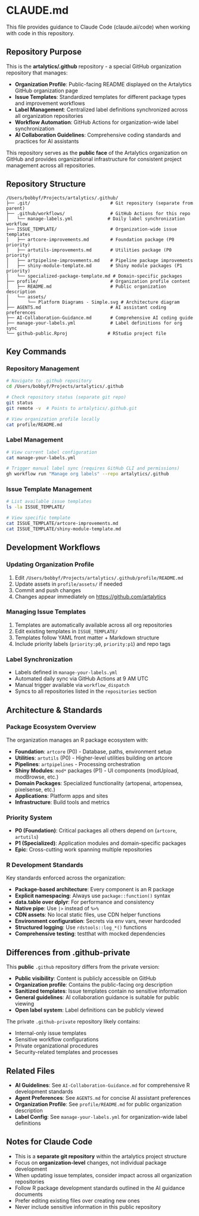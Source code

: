 # CLAUDE.md

This file provides guidance to Claude Code (claude.ai/code) when working with code in this repository.

## Repository Purpose

This is the **artalytics/.github** repository - a special GitHub organization repository that manages:

- **Organization Profile**: Public-facing README displayed on the Artalytics GitHub organization page
- **Issue Templates**: Standardized templates for different package types and improvement workflows
- **Label Management**: Centralized label definitions synchronized across all organization repositories
- **Workflow Automation**: GitHub Actions for organization-wide label synchronization
- **AI Collaboration Guidelines**: Comprehensive coding standards and practices for AI assistants

This repository serves as the **public face** of the Artalytics organization on GitHub and provides organizational infrastructure for consistent project management across all repositories.

## Repository Structure

```
/Users/bobbyf/Projects/artalytics/.github/
├── .git/                              # Git repository (separate from parent)
├── .github/workflows/                 # GitHub Actions for this repo
│   └── manage-labels.yml             # Daily label synchronization workflow
├── ISSUE_TEMPLATE/                    # Organization-wide issue templates
│   ├── artcore-improvements.md        # Foundation package (P0 priority)
│   ├── artutils-improvements.md       # Utilities package (P0 priority)
│   ├── artpipeline-improvements.md    # Pipeline package improvements
│   ├── shiny-module-template.md       # Shiny module packages (P1 priority)
│   └── specialized-package-template.md # Domain-specific packages
├── profile/                           # Organization profile content
│   ├── README.md                      # Public organization description
│   └── assets/
│       └── Platform Diagrams - Simple.svg # Architecture diagram
├── AGENTS.md                          # AI assistant coding preferences
├── AI-Collaboration-Guidance.md       # Comprehensive AI coding guide
├── manage-your-labels.yml             # Label definitions for org sync
└── github-public.Rproj               # RStudio project file
```

## Key Commands

### Repository Management
```bash
# Navigate to .github repository
cd /Users/bobbyf/Projects/artalytics/.github

# Check repository status (separate git repo)
git status
git remote -v  # Points to artalytics/.github.git

# View organization profile locally
cat profile/README.md
```

### Label Management
```bash
# View current label configuration
cat manage-your-labels.yml

# Trigger manual label sync (requires GitHub CLI and permissions)
gh workflow run "Manage org labels" --repo artalytics/.github
```

### Issue Template Management
```bash
# List available issue templates
ls -la ISSUE_TEMPLATE/

# View specific template
cat ISSUE_TEMPLATE/artcore-improvements.md
cat ISSUE_TEMPLATE/shiny-module-template.md
```

## Development Workflows

### Updating Organization Profile
1. Edit `/Users/bobbyf/Projects/artalytics/.github/profile/README.md`
2. Update assets in `profile/assets/` if needed
3. Commit and push changes
4. Changes appear immediately on https://github.com/artalytics

### Managing Issue Templates
1. Templates are automatically available across all org repositories
2. Edit existing templates in `ISSUE_TEMPLATE/`
3. Templates follow YAML front matter + Markdown structure
4. Include priority labels (`priority:p0`, `priority:p1`) and repo tags

### Label Synchronization
- Labels defined in `manage-your-labels.yml`
- Automated daily sync via GitHub Actions at 9 AM UTC
- Manual trigger available via `workflow_dispatch`
- Syncs to all repositories listed in the `repositories` section

## Architecture & Standards

### Package Ecosystem Overview
The organization manages an R package ecosystem with:

- **Foundation**: `artcore` (P0) - Database, paths, environment setup
- **Utilities**: `artutils` (P0) - Higher-level utilities building on artcore
- **Pipelines**: `artpipelines` - Processing orchestration
- **Shiny Modules**: `mod*` packages (P1) - UI components (modUpload, modBrowse, etc.)
- **Domain Packages**: Specialized functionality (artopenai, artopensea, pixelsense, etc.)
- **Applications**: Platform apps and sites
- **Infrastructure**: Build tools and metrics

### Priority System
- **P0 (Foundation)**: Critical packages all others depend on (`artcore`, `artutils`)
- **P1 (Specialized)**: Application modules and domain-specific packages
- **Epic**: Cross-cutting work spanning multiple repositories

### R Development Standards
Key standards enforced across the organization:

- **Package-based architecture**: Every component is an R package
- **Explicit namespacing**: Always use `package::function()` syntax
- **data.table over dplyr**: For performance and consistency
- **Native pipe**: Use `|>` instead of `%>%`
- **CDN assets**: No local static files, use CDN helper functions
- **Environment configuration**: Secrets via env vars, never hardcoded
- **Structured logging**: Use `rdstools::log_*()` functions
- **Comprehensive testing**: testthat with mocked dependencies

## Differences from .github-private

This **public** `.github` repository differs from the private version:

- **Public visibility**: Content is publicly accessible on GitHub
- **Organization profile**: Contains the public-facing org description
- **Sanitized templates**: Issue templates contain no sensitive information
- **General guidelines**: AI collaboration guidance is suitable for public viewing
- **Open label system**: Label definitions can be publicly viewed

The private `.github-private` repository likely contains:
- Internal-only issue templates
- Sensitive workflow configurations
- Private organizational procedures
- Security-related templates and processes

## Related Files

- **AI Guidelines**: See `AI-Collaboration-Guidance.md` for comprehensive R development standards
- **Agent Preferences**: See `AGENTS.md` for concise AI assistant preferences
- **Organization Profile**: See `profile/README.md` for public organization description
- **Label Config**: See `manage-your-labels.yml` for organization-wide label definitions

## Notes for Claude Code

- This is a **separate git repository** within the artalytics project structure
- Focus on **organization-level** changes, not individual package development
- When updating issue templates, consider impact across all organization repositories
- Follow R package development standards outlined in the AI guidance documents
- Prefer editing existing files over creating new ones
- Never include sensitive information in this public repository